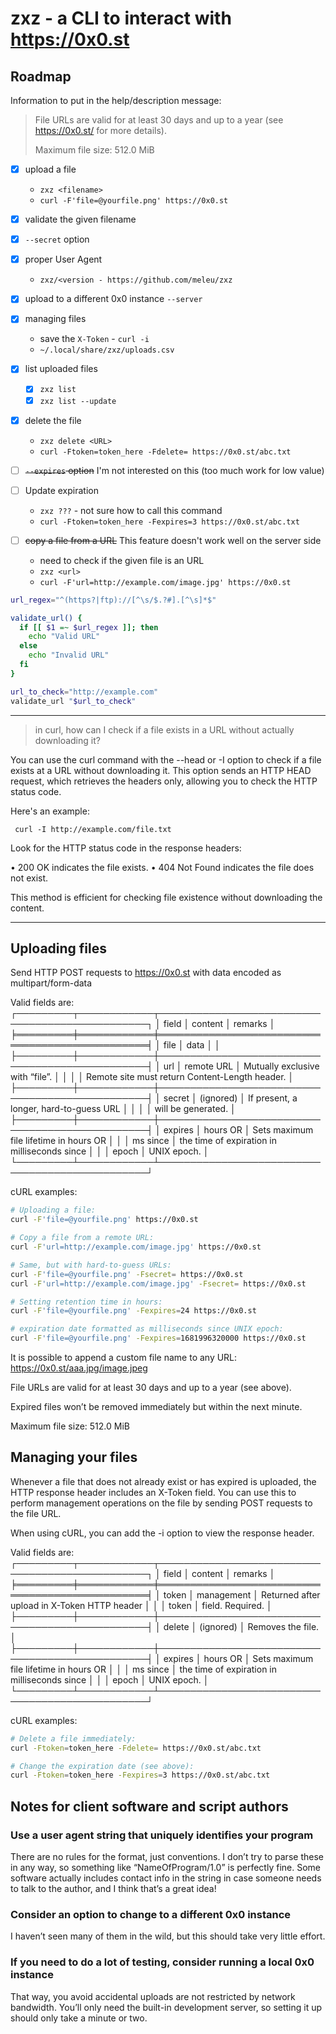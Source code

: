 # zxz - a CLI to interact with <https://0x0.st>

## Roadmap

Information to put in the help/description message:

> File URLs are valid for at least 30 days and up to a year
> (see <https://0x0.st/> for more details).
>
> Maximum file size: 512.0 MiB

- [x] upload a file
  - `zxz <filename>`
  - `curl -F'file=@yourfile.png' https://0x0.st`
- [x] validate the given filename
- [x] `--secret` option

- [x] proper User Agent
  - `zxz/<version - https://github.com/meleu/zxz`

- [x] upload to a different 0x0 instance
  `--server`

- [x] managing files
  - save the `X-Token` - `curl -i`
  - `~/.local/share/zxz/uploads.csv`
- [x] list uploaded files
  - [x] `zxz list`
  - [x] `zxz list --update`

- [x] delete the file
  - `zxz delete <URL>`
  - `curl -Ftoken=token_here -Fdelete= https://0x0.st/abc.txt`

- [ ] ~~`--expires` option~~ I'm not interested on this (too much work for low value)
- [ ] Update expiration
  - `zxz ???` - not sure how to call this command
  - `curl -Ftoken=token_here -Fexpires=3 https://0x0.st/abc.txt`

- [ ] ~~copy a file from a URL~~ This feature doesn't work well on the server side
  - need to check if the given file is an URL
  - `zxz <url>`
  - `curl -F'url=http://example.com/image.jpg' https://0x0.st`

```bash
url_regex="^(https?|ftp)://[^\s/$.?#].[^\s]*$"

validate_url() {
  if [[ $1 =~ $url_regex ]]; then
    echo "Valid URL"
  else
    echo "Invalid URL"
  fi
}

url_to_check="http://example.com"
validate_url "$url_to_check"
```

---

> in curl, how can I check if a file exists in a URL without actually downloading it?

You can use the curl command with the --head or -I option to check if a file exists at a URL without downloading
it. This option sends an HTTP HEAD request, which retrieves the headers only, allowing you to check the HTTP status
code.

Here's an example:

```
 curl -I http://example.com/file.txt
```

Look for the HTTP status code in the response headers:

 • 200 OK indicates the file exists.
 • 404 Not Found indicates the file does not exist.

This method is efficient for checking file existence without downloading the content.

---

## Uploading files

Send HTTP POST requests to <https://0x0.st> with data encoded as multipart/form-data

Valid fields are:
  ┌─────────┬────────────┬────────────────────────────────────────────────┐
  │ field   │ content    │ remarks                                        │
  ╞═════════╪════════════╪════════════════════════════════════════════════╡
  │ file    │ data       │                                                │
  ├─────────┼────────────┼────────────────────────────────────────────────┤
  │ url     │ remote URL │ Mutually exclusive with “file”.                │
  │         │            │ Remote site must return Content-Length header. │
  ├─────────┼────────────┼────────────────────────────────────────────────┤
  │ secret  │ (ignored)  │ If present, a longer, hard-to-guess URL        │
  │         │            │ will be generated.                             │
  ├─────────┼────────────┼────────────────────────────────────────────────┤
  │ expires │ hours OR   │ Sets maximum file lifetime in hours OR         │
  │         │ ms since   │ the time of expiration in milliseconds since   │
  │         │ epoch      │ UNIX epoch.                                    │
  └─────────┴────────────┴────────────────────────────────────────────────┘

cURL examples:

```bash
# Uploading a file:
curl -F'file=@yourfile.png' https://0x0.st

# Copy a file from a remote URL:
curl -F'url=http://example.com/image.jpg' https://0x0.st

# Same, but with hard-to-guess URLs:
curl -F'file=@yourfile.png' -Fsecret= https://0x0.st
curl -F'url=http://example.com/image.jpg' -Fsecret= https://0x0.st

# Setting retention time in hours:
curl -F'file=@yourfile.png' -Fexpires=24 https://0x0.st

# expiration date formatted as milliseconds since UNIX epoch:
curl -F'file=@yourfile.png' -Fexpires=1681996320000 https://0x0.st
```

It is possible to append a custom file name to any URL:
    <https://0x0.st/aaa.jpg/image.jpeg>

File URLs are valid for at least 30 days and up to a year (see above).

Expired files won’t be removed immediately but within the next minute.

Maximum file size: 512.0 MiB

## Managing your files

Whenever a file that does not already exist or has expired is uploaded,
the HTTP response header includes an X-Token field. You can use this
to perform management operations on the file by sending POST requests
to the file URL.

When using cURL, you can add the -i option to view the response header.

Valid fields are:
  ┌─────────┬────────────┬────────────────────────────────────────────────┐
  │ field   │ content    │ remarks                                        │
  ╞═════════╪════════════╪════════════════════════════════════════════════╡
  │ token   │ management │ Returned after upload in X-Token HTTP header   │
  │         │ token      │ field. Required.                               │
  ├─────────┼────────────┼────────────────────────────────────────────────┤
  │ delete  │ (ignored)  │ Removes the file.                              │
  ├─────────┼────────────┼────────────────────────────────────────────────┤
  │ expires │ hours OR   │ Sets maximum file lifetime in hours OR         │
  │         │ ms since   │ the time of expiration in milliseconds since   │
  │         │ epoch      │ UNIX epoch.                                    │
  └─────────┴────────────┴────────────────────────────────────────────────┘

cURL examples:

```bash
# Delete a file immediately:
curl -Ftoken=token_here -Fdelete= https://0x0.st/abc.txt

# Change the expiration date (see above):
curl -Ftoken=token_here -Fexpires=3 https://0x0.st/abc.txt
```

## Notes for client software and script authors

### Use a user agent string that uniquely identifies your program

There are no rules for the format, just conventions. I don’t try to
parse these in any way, so something like “NameOfProgram/1.0” is
perfectly fine.
Some software actually includes contact info in the string in case
someone needs to talk to the author, and I think that’s a great
idea!

### Consider an option to change to a different 0x0 instance

I haven’t seen many of them in the wild, but this should take very
little effort.

### If you need to do a lot of testing, consider running a local 0x0 instance

That way, you avoid accidental uploads are not restricted by
network bandwidth. You’ll only need the built-in development
server, so setting it up should only take a minute or two.
